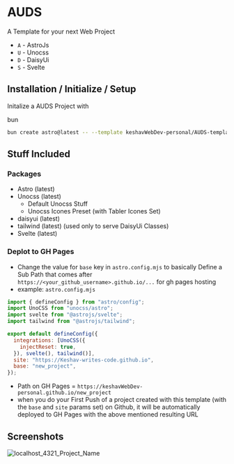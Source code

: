 # AUDS

A Template for your next Web Project

- `A` - AstroJs
- `U` - Unocss
- `D` - DaisyUi
- `S` - Svelte


## Installation / Initialize / Setup

Initalize a AUDS Project with

bun
```bash
bun create astro@latest -- --template keshavWebDev-personal/AUDS-template#master
```

## Stuff Included
### Packages
- Astro (latest)
- Unocss (latest)
  - Default Unocss Stuff
  - Unocss Icones Preset (with Tabler Icones Set)
- daisyui (latest)
- tailwind (latest) (used only to serve DaisyUi Classes)
- Svelte (latest)
### Deplot to GH Pages
- Change the value for `base` key in `astro.config.mjs` to basically Define a Sub Path that comes after `https://<your_github_username>.github.io/...` for gh pages hosting
- example: `astro.config.mjs`
```js
import { defineConfig } from "astro/config";
import UnoCSS from "unocss/astro";
import svelte from "@astrojs/svelte";
import tailwind from "@astrojs/tailwind";

export default defineConfig({
  integrations: [UnoCSS({
    injectReset: true,
  }), svelte(), tailwind()],
  site: "https://Keshav-writes-code.github.io",
  base: "new_project",
});
```
- Path on GH Pages = `https://keshavWebDev-personal.github.io/new_project`
- when you do your First Push of a project created with this template (with the `base` and `site` params set) on Github, it will be automatically deployed to GH Pages with the above mentioned resulting URL  


## Screenshots

![localhost_4321_Project_Name](https://github.com/user-attachments/assets/1e772f1e-e4a3-4a6d-8f55-5b97283d01f7)


